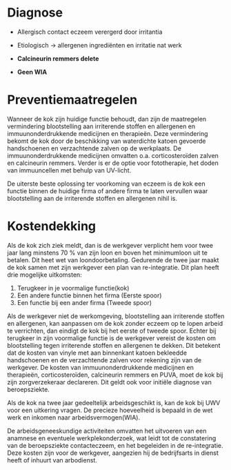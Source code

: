# Diagnose

- Allergisch contact eczeem verergerd door irritantia
- Etiologisch → allergenen ingrediënten en irritatie nat werk

- **Calcineurin remmers delete**
- **Geen WIA**

# Preventiemaatregelen

Wanneer de kok zijn huidige functie behoudt, dan zijn de maatregelen vermindering blootstelling aan irriterende stoffen en allergenen en immuunonderdrukkende medicijnen en therapieën. Deze vermindering bekomt de kok door de beschikking van waterdichte katoen gevoerde handschoenen en verzachtende zalven op de werkplaats. De immuunonderdrukkende medicijnen omvatten o.a. corticosteroïden zalven en calcineurin remmers. Verder is er de optie voor fototherapie, het doden van immuuncellen met behulp van UV-licht. 

De uiterste beste oplossing ter voorkoming van eczeem is de kok een functie binnen de huidige firma of andere firma te laten vervullen waar blootstelling aan de irriterende stoffen en allergenen nihil is.


# Kostendekking

Als de kok zich ziek meldt, dan is de werkgever verplicht hem voor twee jaar lang minstens 70 % van zijn loon en boven het minimumloon uit te betalen. Dit heet wet van loondoorbetaling. Gedurende de twee jaar maakt de kok samen met zijn werkgever een plan van re-integratie. Dit plan heeft drie mogelijke uitkomsten:

1. Terugkeer in je voormalige functie(kok)
2. Een andere functie binnen het firma (Eerste spoor)
3. Een functie bij een ander firma (Tweede spoor)

Als de werkgever niet de werkomgeving, blootstelling aan irriterende stoffen en allergenen, kan aanpassen om de kok zonder eczeem op te lopen arbeid te verrichten, dan eindigt de kok bij het eerste of tweede spoor. Echter bij terugkeer in zijn voormalige functie is de werkgever vereist de kosten om blootstelling tegen irriterende stoffen en allergenen te dekken. Dit betekent dat de kosten van vinyle met aan binnenkant katoen bekleedde handschoenen en de verzachtende zalven voor rekening zijn van de werkgever. De kosten van immuunonderdrukkende medicijnen en therapieën, corticosteroïden, calcineurin remmers en PUVA, moet de kok bij zijn zorgverzekeraar declareren. Dit geldt ook voor initiële diagnose van beroepsziekte.

Als de kok na twee jaar gedeeltelijk arbeidsgeschikt is, kan de kok bij UWV voor een uitkering vragen. De precieze hoeveelheid is bepaald in de wet werk en inkomen naar arbeidsvermogen(WIA). 

De arbeidsgeneeskundige activiteiten omvatten het uitvoeren van een anamnese en eventuele werkplekonderzoek, wat leidt tot de constatering van de beroepsziekte contacteczeem, en het begeleiden in de re-integratie. Deze kosten zijn voor de werkgever, aangezien hij de bedrijfsarts in dienst heeft of inhuurt van arbodienst.


